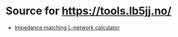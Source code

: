 # Source for https://tools.lb5jj.no/

* [Impedance matching L-network calculator](https://tools.lb5jj.no/match/l/)
